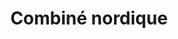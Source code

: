 ---
layout: layout_generic
language: fr
season: winter
type: B2B
menu: seminaire
topnav_color_text: 
title: Combiné nordique
permalink: "/fr/seminaires-hiver/activites/combine-nordique"
meta-title: Combiné nordique
meta-description: Des épreuves nordiques adaptées à vos envies (par équipes)
image_href: https://res.cloudinary.com/deddrj0yb/image/upload/v1641902237/website/winter/thomas-dils-ZEraBEoSRSw-unsplash_bpzfga.jpg
image_alt: Se faire tracter sur la neige, en ski, par un cheval, c'est le ski joëring ou skioring ou white turf
redirection_from:
price: 75
headline: Des épreuves nordiques adaptées à vos envies (par équipes)
page_sections:
- template: 2colTitreTxt
  title: Combiné nordique
  content: |-
    Des épreuves nordiques adaptées à vos envies (par équipes)
---